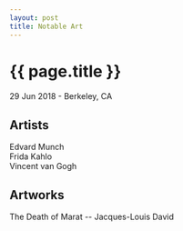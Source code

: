 ```yaml
---
layout: post
title: Notable Art
---
```


{{ page.title }}
================

<p class="meta">29 Jun 2018 - Berkeley, CA</p>

## Artists

Edvard Munch  
Frida Kahlo  
Vincent van Gogh  

## Artworks

The Death of Marat -- Jacques-Louis David  